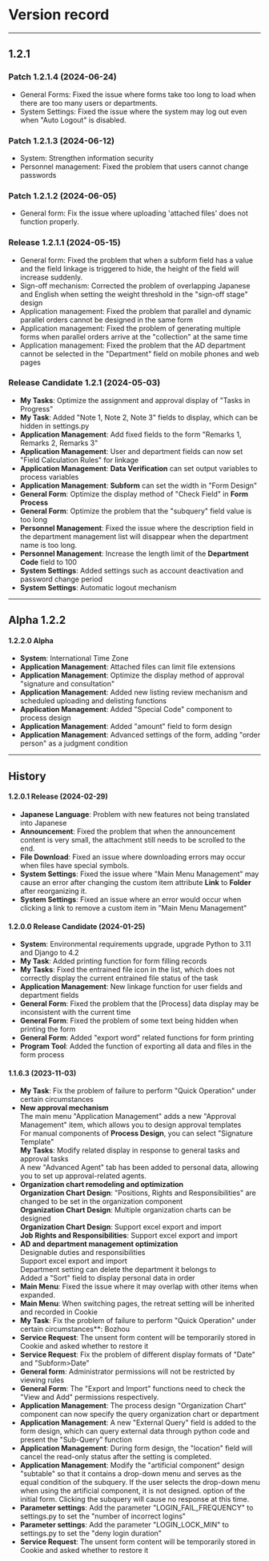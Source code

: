 
# Version record

---

## 1.2.1

### Patch 1.2.1.4 (2024-06-24)

* General Forms: Fixed the issue where forms take too long to load when there are too many users or departments.
* System Settings: Fixed the issue where the system may log out even when "Auto Logout" is disabled.

### Patch 1.2.1.3 (2024-06-12)

* System: Strengthen information security
* Personnel management: Fixed the problem that users cannot change passwords

### Patch 1.2.1.2 (2024-06-05)

* General form: Fix the issue where uploading 'attached files' does not function properly.

### Release 1.2.1.1 (2024-05-15)

* General form: Fixed the problem that when a subform field has a value and the field linkage is triggered to hide, the height of the field will increase suddenly.
* Sign-off mechanism: Corrected the problem of overlapping Japanese and English when setting the weight threshold in the "sign-off stage" design
* Application management: Fixed the problem that parallel and dynamic parallel orders cannot be designed in the same form
* Application management: Fixed the problem of generating multiple forms when parallel orders arrive at the "collection" at the same time
* Application management: Fixed the problem that the AD department cannot be selected in the "Department" field on mobile phones and web pages

### Release Candidate **1.2.1** (2024-05-03)

* **My Tasks**: Optimize the assignment and approval display of "Tasks in Progress"
* **My Task**: Added "Note 1, Note 2, Note 3" fields to display, which can be hidden in settings.py
* **Application Management**: Add fixed fields to the form "Remarks 1, Remarks 2, Remarks 3"
* **Application Management**: User and department fields can now set "Field Calculation Rules" for linkage
* **Application Management**: **Data Verification** can set output variables to process variables
* **Application Management**: **Subform** can set the width in "Form Design"
* **General Form**: Optimize the display method of "Check Field" in **Form Process**
* **General Form**: Optimize the problem that the "subquery" field value is too long
* **Personnel Management**: Fixed the issue where the description field in the department management list will disappear when the department name is too long.
* **Personnel Management**: Increase the length limit of the **Department Code** field to 100
* **System Settings**: Added settings such as account deactivation and password change period
* **System Settings**: Automatic logout mechanism

---

## Alpha **1.2.2**

#### 1.2.2.0 Alpha

* **System**: International Time Zone
* **Application Management**: Attached files can limit file extensions
* **Application Management**: Optimize the display method of approval "signature and consultation"
* **Application Management**: Added new listing review mechanism and scheduled uploading and delisting functions
* **Application Management**: Added "Special Code" component to process design
* **Application Management**: Added "amount" field to form design
* **Application Management**: Advanced settings of the form, adding "order person" as a judgment condition

---

## History


#### 1.2.0.1 Release (2024-02-29)

* **Japanese Language**: Problem with new features not being translated into Japanese
* **Announcement**: Fixed the problem that when the announcement content is very small, the attachment still needs to be scrolled to the end.
* **File Download**: Fixed an issue where downloading errors may occur when files have special symbols.
* **System Settings**: Fixed the issue where "Main Menu Management" may cause an error after changing the custom item attribute **Link** to **Folder** after reorganizing it.
* **System Settings**: Fixed an issue where an error would occur when clicking a link to remove a custom item in "Main Menu Management"

#### 1.2.0.0 Release Candidate (2024-01-25)

* **System**: Environmental requirements upgrade, upgrade Python to 3.11 and Django to 4.2
* **My Task**: Added printing function for form filling records
* **My Tasks**: Fixed the entrained file icon in the list, which does not correctly display the current entrained file status of the task
* **Application Management**: New linkage function for user fields and department fields
* **General Form**: Fixed the problem that the [Process] data display may be inconsistent with the current time
* **General Form**: Fixed the problem of some text being hidden when printing the form
* **General Form**: Added "export word" related functions for form printing
* **Program Tool**: Added the function of exporting all data and files in the form process

#### 1.1.6.3 (2023-11-03)

* **My Task**: Fix the problem of failure to perform "Quick Operation" under certain circumstances
* **New approval mechanism**  
The main menu "Application Management" adds a new "Approval Management" item, which allows you to design approval templates  
For manual components of **Process Design**, you can select "Signature Template"  
**My Tasks**: Modify related display in response to general tasks and approval tasks  
A new "Advanced Agent" tab has been added to personal data, allowing you to set up approval-related agents.
* **Organization chart remodeling and optimization**  
**Organization Chart Design**: "Positions, Rights and Responsibilities" are changed to be set in the organization component  
**Organization Chart Design**: Multiple organization charts can be designed  
**Organization Chart Design**: Support excel export and import  
**Job Rights and Responsibilities**: Support excel export and import  
* **AD and department management optimization**  
Designable duties and responsibilities  
Support excel export and import  
Department setting can delete the department it belongs to  
Added a "Sort" field to display personal data in order
* **Main Menu**: Fixed the issue where it may overlap with other items when expanded.
* **Main Menu**: When switching pages, the retreat setting will be inherited and recorded in Cookie
* **My Task**: Fix the problem of failure to perform "Quick Operation" under certain circumstances**: Bozhou
* **Service Request**: The unsent form content will be temporarily stored in Cookie and asked whether to restore it
* **Service Request**: Fix the problem of different display formats of "Date" and "Subform>Date"
* **General form**: Administrator permissions will not be restricted by viewing rules
* **General Form**: The "Export and Import" functions need to check the "View and Add" permissions respectively.
* **Application Management**: The process design "Organization Chart" component can now specify the query organization chart or department
* **Application Management**: A new "External Query" field is added to the form design, which can query external data through python code and present the "Sub-Query" function
* **Application Management**: During form design, the "location" field will cancel the read-only status after the setting is completed.
* **Application Management**: Modify the "artificial component" design "subtable" so that it contains a drop-down menu and serves as the equal condition of the subquery. If the user selects the drop-down menu when using the artificial component, it is not designed. option of the initial form. Clicking the subquery will cause no response at this time.
* **Parameter settings**: Add the parameter "LOGIN\_FAIL\_FREQUENCY" to settings.py to set the "number of incorrect logins"
* **Parameter settings**: Add the parameter "LOGIN\_LOCK\_MIN" to settings.py to set the "deny login duration"
* **Service Request**: The unsent form content will be temporarily stored in Cookie and asked whether to restore it